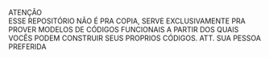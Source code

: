  ATENÇÃO                                                                    
 ESSE REPOSITÓRIO NÃO É PRA COPIA, SERVE EXCLUSIVAMENTE PRA PROVER MODELOS DE CÓDIGOS FUNCIONAIS A PARTIR DOS QUAIS VOCÊS PODEM
 CONSTRUIR SEUS PROPRIOS CÓDIGOS.
 ATT.
 SUA PESSOA PREFERIDA
